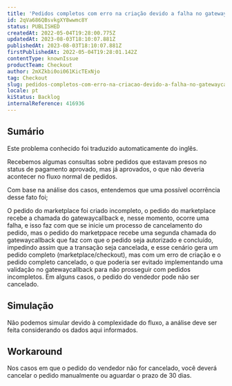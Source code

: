 ```yaml
---
title: 'Pedidos completos com erro na criação devido a falha no gatewaycallbak'
id: 2qVa686QBsvkgXY8wwmc8Y
status: PUBLISHED
createdAt: 2022-05-04T19:28:00.775Z
updatedAt: 2023-08-03T18:10:07.881Z
publishedAt: 2023-08-03T18:10:07.881Z
firstPublishedAt: 2022-05-04T19:28:01.142Z
contentType: knownIssue
productTeam: Checkout
author: 2mXZkbi0oi061KicTExNjo
tag: Checkout
slug: pedidos-completos-com-erro-na-criacao-devido-a-falha-no-gatewaycallbak
locale: pt
kiStatus: Backlog
internalReference: 416936
---
```


## Sumário

<div class="alert alert-info">
  <p>Este problema conhecido foi traduzido automaticamente do inglês.</p>
</div>


Recebemos algumas consultas sobre pedidos que estavam presos no status de pagamento aprovado, mas já aprovados, o que não deveria acontecer no fluxo normal de pedidos.

Com base na análise dos casos, entendemos que uma possível ocorrência desse fato foi;

O pedido do marketplace foi criado incompleto, o pedido do marketplace recebe a chamada do gatewaycallback e, nesse momento, ocorre uma falha, e isso faz com que se inicie um processo de cancelamento do pedido, mas o pedido do marketppace recebe uma segunda chamada do gatewaycallback que faz com que o pedido seja autorizado e concluído, impedindo assim que a transação seja cancelada, e esse cenário gera um pedido completo (marketplace/checkout), mas com um erro de criação e o pedido completo cancelado, o que poderia ser evitado implementando uma validação no gatewaycallback para não prosseguir com pedidos incompletos.
Em alguns casos, o pedido do vendedor pode não ser cancelado.

## Simulação



Não podemos simular devido à complexidade do fluxo, a análise deve ser feita considerando os dados aqui informados.

## Workaround


Nos casos em que o pedido do vendedor não for cancelado, você deverá cancelar o pedido manualmente ou aguardar o prazo de 30 dias.





